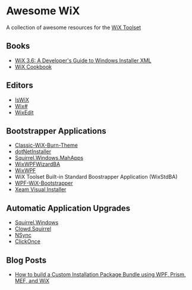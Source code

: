 # Awesome WiX

A collection of awesome resources for the [WiX Toolset](https://wixtoolset.org/)

## Books
* [WiX 3.6: A Developer's Guide to Windows Installer XML](https://www.amazon.com/WiX-3-6-Developers-Windows-Installer/dp/1782160426)
* [WiX Cookbook](https://www.amazon.com/WiX-Cookbook-Nick-Ramirez/dp/1784393215)

## Editors
* [IsWiX](https://github.com/iswix-llc/IsWiX)
* [Wix#](https://github.com/oleg-shilo/wixsharp)
* [WixEdit](https://github.com/WixEdit/WixEdit)

## Bootstrapper Applications
* [Classic-WiX-Burn-Theme](https://github.com/frederiksen/Classic-WiX-Burn-Theme)
* [dotNetInstaller](https://github.com/dotnetinstaller/dotnetinstaller)
* [Squirrel.Windows.MahApps](https://github.com/stefanolson/Squirrel.Windows.MahApps)
* [WixWPFWizardBA](https://gitlab.com/nickguletskii/WixWPFWizardBA/)
* [WixWPF](https://github.com/tpalacino/WixWPF)
* WiX Toolset Built-in Standard Boostrapper Application (WixStdBA)
* [WPF-WiX-Bootstrapper](https://github.com/frederiksen/WPF-WiX-Bootstrapper)
* [Xeam Visual Installer](https://web.archive.org/web/20200812020238/http://www.xeam-solutions.com:80/products/visual-installer.html)

## Automatic Application Upgrades
* [Squirrel.Windows](https://github.com/Squirrel/Squirrel.Windows)
* [Clowd.Squirrel](https://github.com/clowd/Clowd.Squirrel)
* [NSync](https://github.com/jongalloway/NSync)
* [ClickOnce](https://learn.microsoft.com/en-us/visualstudio/deployment/clickonce-security-and-deployment)

## Blog Posts
* [How to build a Custom Installation Package Bundle using WPF, Prism, MEF, and WiX](https://assist-software.net/blog/how-build-custom-installation-package-bundle-using-wpf-prism-mef-and-wix)
